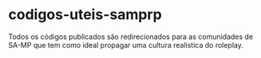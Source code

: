 # codigos-uteis-samprp
Todos os códigos publicados são redirecionados para as comunidades de SA-MP que tem como ideal propagar uma cultura realística do roleplay.
